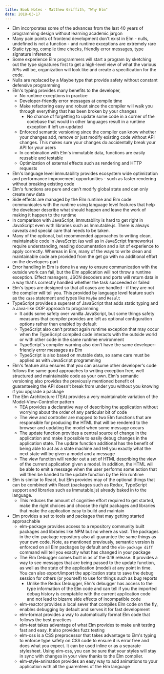 ```yaml
---
title: Book Notes - Matthew Griffith, "Why Elm"
date: 2018-03-17
---
```



- Elm incorporates some of the advances from the last 40 years of programming design
  without learning academic jargon
- Many pain points of frontend development don't exist in Elm - nulls, undefined is not a
  function - and runtime exceptions are extremely rare
- Static typing, compile time checks, friendly error messages, type signature inference
- Some experience Elm programmers will start a program by sketching out the type
  signatures first to get a high-level view of what the various APIs will be,
  organization will look like and create a specification for the code.
- Nulls are replaced by a Maybe type that provide safety without constant defensive
  programming
- Elm's typing provides many benefits to the developer,
    - No runtime exceptions in practice
    - Developer-friendly error messages at compile time
    - Make refactoring easy and robust since the compiler will walk you through
      everything that has been broken by your changes
        - No chance of forgetting to update some code in a corner of the codebase that
          would in other languages result in a runtime exception if left un-updated
    - Enforced semantic versioning since the compiler can know whether your changes add,
      remove or just modify existing code without API changes. This makes sure your
      changes do accidentally break your API for your users
    - In combination with Elm's immutable data, functions are easily reusable and
      testable
    - Optimization of external effects such as rendering and HTTP requests
- Elm's language level immutability provides ecosystem wide optimization and performance
  improvement opportunities - such as faster rendering without breaking existing code
- Elm's functions are pure and can't modify global state and can only create new data
- Side effects are managed by the Elm runtime and Elm code communicates with the runtime
  using language level features that help the developer describe what should happen and
  leave the work of making it happen to the runtime
- In comparison with JavaScript, immutability is hard to get right in JavaScript even
  with libraries such as Immutable.js. There is always caveats and special care that
  needs to be taken.
- Many of the optional, but recommended approaches to writing clean, maintainable code in
  JavaScript (as well as in JavaScript frameworks) require understanding, reading
  documentation and a lot of experience to apply correctly. Whereas in Elm, many of the
  ways to write clean and maintainable code are provided from the get go with no
  additional
  effort on the developers part
- Error handling in Elm is done in a way to ensure communication with the outside work
  can fail, but the Elm application will not throw a runtime exception. Effect managers,
  JSON decoders and ports will return data in a way that's correctly handled whether the
  task succeeded or failed
- Elm's types are designed so that all cases are handled - if they are not the compiler
  will tell you. This provided by language level feature such as the `case` statement and
  types like `Maybe` and `Result`
- TypeScript provides a superset of JavaScript that adds static typing and a Java-like
  OOP approach to programming
    - It adds some safety over vanilla JavaScript, but some things safety measures that
      compiler provides are left as optional configuration options rather than enabled by
      default
    - TypeScript also can't protect again runtime exception that may occur when the
      TypeScript compiled code interacts with the outside world or with other code in the
      same runtime environment
    - TypeScript's compiler warning also don't have the same developer-friendly error
      messages as Elm
    - TypeScript is also based on mutable data, so same care must be applied as with
      JavaScript programming
- Elm's feature also ensures that you can assume other developer's code follows the same
  good approaches to writing exception free, well structured and maintainable code as
  your own. Elm's semantic versioning also provides the previously mentioned benefit of
  guaranteeing the API doesn't break from under you without you knowing if you upgrade a
  package
- The Elm Architecture (TEA) provides a very maintainable variation of the
  Model-View-Controller pattern
    - TEA provides a declarative way of describing the application without worrying about
      the order of any particular bit of code
    - The view and controller are mapped to two Elm functions that are responsible for
      producing the HTML that will be rendered to the browser and updating the model when
      some message occurs
    - The update function provides a central source of change in the application and make
      it possible to easily debug changes in the application state. The update function
      additional has the benefit of being able to act as a state machine and tell you
      exactly what the next state will be given a model and a message
    - The view function will render out a set of HTML describing the view of the current
      application given a model. In addition, the HTML will be able to emit a message
      when the user performs some action that will then be handed to the update function
      by the Elm runtime
- Elm is similar to React, but Elm provides may of the optional things that can be
  combined with React (packages such as Redux, TypeScript support and libraries such as
  Immutable.js) already baked in to the language.
    - This reduces the amount of cognitive effort required to get started, make the right
      choices and choose the right packages and libraries that make the application easy
      to build and maintain
- Elm provides a set to tools and packages that may getting started approachable
    - elm-package provides access to a repository community built packages and libraries
      like NPM but no where as vast. The packages in the elm-package repository also all
      guarantee the same things as your own code. Note, as mentioned previously, semantic
      version is enforced on all Elm packages by default and the `elm-package diff`
      command will tell you exactly what has changed in your package
    - The Elm Debugger comes built in as of the 0.18 release. It provides a way to see
      messages that are being passed to the update function, as well as the state of the
      application (model) at any point in time. You can also export/import the
      application state to save the debug session for others (or yourself) to use for
      things such as bug reports
        - Unlike the Redux Debugger, Elm's debugger has access to the type information of
          the Elm code and can tell if you the imported debug history is comptabile with
          the current application code and not lead to bizarre side effects of
          incompatible code
    - elm-reactor provides a local sever that compiles Elm code on the fly, enables
      debugging by default and serves it for fast development
    - elm-format provides a way to automatically format Elm code that follows the best
      practices
    - elm-test takes advantage of what Elm provides to make unit testing fast and easy.
      It also provides fuzz testing
    - elm-css is a CSS preprocessor that takes advantage to Elm's typing to enforce type
      safety on CSS code to ensure it is error free and does what you expect. It can be
      used inline or as a separate stylesheet. Using elm-css, you can be sure that your
      styles will stay in sync with changes in your view thanks to the Elm compiler.
    - elm-style-animation provides an easy way to add animations to your application with
      all the guarentees of the Elm language
